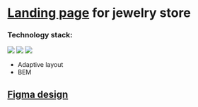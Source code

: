 # [Landing page](https://nastya1305.github.io/moon-river/) for jewelry store

### Technology stack:
<img src="https://img.shields.io/badge/HTML-000000?style=for-the-badge&logo=HTML5&logoColor=E34F26"/> <img src="https://img.shields.io/badge/SCSS-000000?style=for-the-badge&logo=Sass&logoColor=CC6699"/> <img src="https://img.shields.io/badge/JS-000000?style=for-the-badge&logo=JavaScript&logoColor=F7DF1E"/>
* Adaptive layout
* BEM

## [Figma design](https://www.figma.com/file/4zwJ5vHyzcH2YOJgi64qgL/Moon-River?node-id=0%3A1&t=MnLOvghlu5tSmhl4-0)
